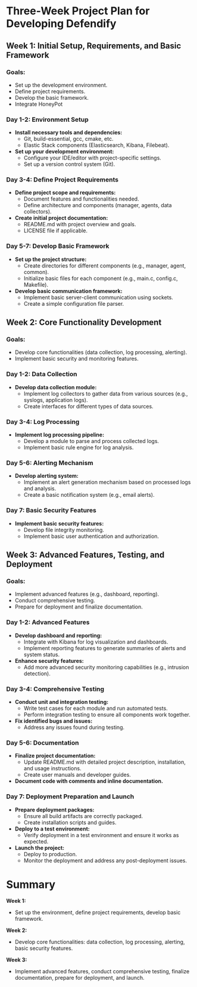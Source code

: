 # Three-Week Project Plan for Developing **Defendify**

## Week 1: Initial Setup, Requirements, and Basic Framework

### Goals:
- Set up the development environment.
- Define project requirements.
- Develop the basic framework.
- Integrate HoneyPot

### Day 1-2: Environment Setup
- **Install necessary tools and dependencies:**
  - Git, build-essential, gcc, cmake, etc.
  - Elastic Stack components (Elasticsearch, Kibana, Filebeat).
- **Set up your development environment:**
  - Configure your IDE/editor with project-specific settings.
  - Set up a version control system (Git).

### Day 3-4: Define Project Requirements
- **Define project scope and requirements:**
  - Document features and functionalities needed.
  - Define architecture and components (manager, agents, data collectors).
- **Create initial project documentation:**
  - README.md with project overview and goals.
  - LICENSE file if applicable.

### Day 5-7: Develop Basic Framework
- **Set up the project structure:**
  - Create directories for different components (e.g., manager, agent, common).
  - Initialize basic files for each component (e.g., main.c, config.c, Makefile).
- **Develop basic communication framework:**
  - Implement basic server-client communication using sockets.
  - Create a simple configuration file parser.

## Week 2: Core Functionality Development

### Goals:
- Develop core functionalities (data collection, log processing, alerting).
- Implement basic security and monitoring features.

### Day 1-2: Data Collection
- **Develop data collection module:**
  - Implement log collectors to gather data from various sources (e.g., syslogs, application logs).
  - Create interfaces for different types of data sources.

### Day 3-4: Log Processing
- **Implement log processing pipeline:**
  - Develop a module to parse and process collected logs.
  - Implement basic rule engine for log analysis.

### Day 5-6: Alerting Mechanism
- **Develop alerting system:**
  - Implement an alert generation mechanism based on processed logs and analysis.
  - Create a basic notification system (e.g., email alerts).

### Day 7: Basic Security Features
- **Implement basic security features:**
  - Develop file integrity monitoring.
  - Implement basic user authentication and authorization.

## Week 3: Advanced Features, Testing, and Deployment

### Goals:
- Implement advanced features (e.g., dashboard, reporting).
- Conduct comprehensive testing.
- Prepare for deployment and finalize documentation.

### Day 1-2: Advanced Features
- **Develop dashboard and reporting:**
  - Integrate with Kibana for log visualization and dashboards.
  - Implement reporting features to generate summaries of alerts and system status.
- **Enhance security features:**
  - Add more advanced security monitoring capabilities (e.g., intrusion detection).

### Day 3-4: Comprehensive Testing
- **Conduct unit and integration testing:**
  - Write test cases for each module and run automated tests.
  - Perform integration testing to ensure all components work together.
- **Fix identified bugs and issues:**
  - Address any issues found during testing.

### Day 5-6: Documentation
- **Finalize project documentation:**
  - Update README.md with detailed project description, installation, and usage instructions.
  - Create user manuals and developer guides.
- **Document code with comments and inline documentation.**

### Day 7: Deployment Preparation and Launch
- **Prepare deployment packages:**
  - Ensure all build artifacts are correctly packaged.
  - Create installation scripts and guides.
- **Deploy to a test environment:**
  - Verify deployment in a test environment and ensure it works as expected.
- **Launch the project:**
  - Deploy to production.
  - Monitor the deployment and address any post-deployment issues.

# Summary

**Week 1:**
- Set up the environment, define project requirements, develop basic framework.

**Week 2:**
- Develop core functionalities: data collection, log processing, alerting, basic security features.

**Week 3:**
- Implement advanced features, conduct comprehensive testing, finalize documentation, prepare for deployment, and launch.
